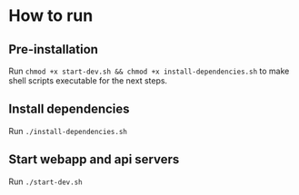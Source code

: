 # How to run 

## Pre-installation

Run `chmod +x start-dev.sh && chmod +x install-dependencies.sh` to make shell scripts executable for the next steps. 

## Install dependencies 

Run `./install-dependencies.sh `

## Start webapp and api servers

Run `./start-dev.sh`
